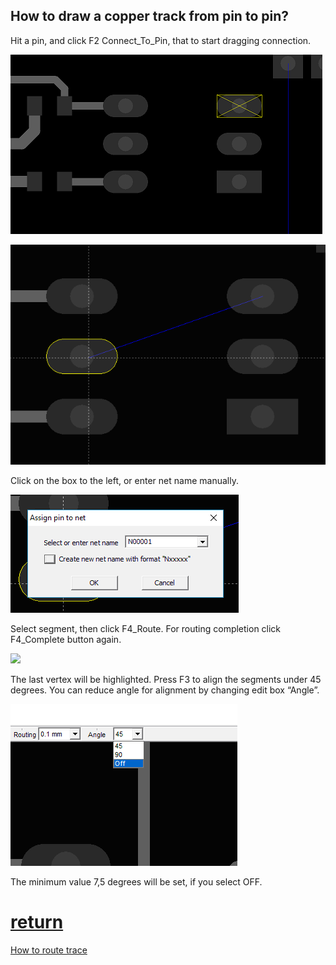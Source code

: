 ## How to draw a copper track from pin to pin?

Hit a pin, and click F2 Connect_To_Pin, that to start dragging connection. 
   
![](pictures/pin_selected.png)

![](pictures/drag_con.png)

Click on the box to the left, or enter net name manually.

![](pictures/add_net.png)

Select segment, then click F4_Route. For routing сompletion click F4_Complete button again.

![](pictures/rout_conn.png)

The last vertex will be highlighted. Press F3 to align the segments under 45 degrees. You can reduce angle for alignment by changing edit box “Angle”.

![](pictures/angle_box.png)

The minimum value 7,5 degrees will be set, if you select OFF.

# [return](How_to.md)

[How to route trace](routing_branch.md)

